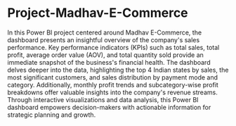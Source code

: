 # Project-Madhav-E-Commerce

In this Power BI project centered around Madhav E-Commerce, the dashboard presents an insightful overview of the company's sales performance. Key performance indicators (KPIs) such as total sales, total profit, average order value (AOV), and total quantity sold provide an immediate snapshot of the business's financial health. The dashboard delves deeper into the data, highlighting the top 4 Indian states by sales, the most significant customers, and sales distribution by payment mode and category. Additionally, monthly profit trends and subcategory-wise profit breakdowns offer valuable insights into the company's revenue streams. Through interactive visualizations and data analysis, this Power BI dashboard empowers decision-makers with actionable information for strategic planning and growth.
